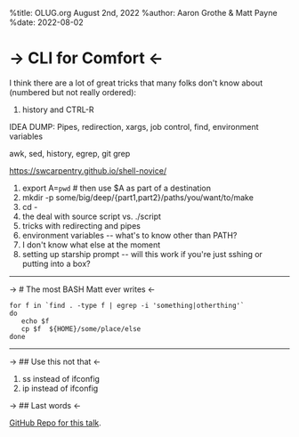 %title: OLUG.org August 2nd, 2022
%author: Aaron Grothe & Matt Payne
%date: 2022-08-02

-> CLI for Comfort <-
=========

I think there are a lot of great tricks that many folks don't know about (numbered but not really ordered):

1. history and CTRL-R

IDEA DUMP: Pipes, redirection, xargs, job control, find, environment variables

awk, sed, history, egrep, git grep

https://swcarpentry.github.io/shell-novice/


1. export A=`pwd`  # then use $A as part of a destination
2. mkdir -p some/big/deep/{part1,part2}/paths/you/want/to/make
3. cd -
4. the deal with source script vs. ./script
5. tricks with redirecting and pipes
6. environment variables -- what's to know other than PATH?
7. I don't know what else at the moment
8. setting up starship prompt -- will this work if you're just sshing or putting into a box?

-------------------------------------------------

-> # The most BASH Matt ever writes <-

```
for f in `find . -type f | egrep -i 'something|otherthing'`
do 
   echo $f
   cp $f  ${HOME}/some/place/else
done
```


-------------------------------------------------

-> ## Use this not that <-

1. ss instead of ifconfig
1. ip instead of ifconfig


-> ## Last words <-

[GitHub Repo for this talk](https://github.com/adm2022/OLUG_August_2022).

